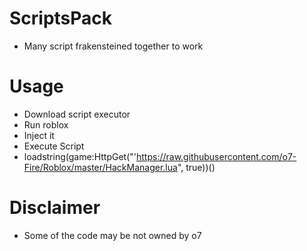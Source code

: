 # ScriptsPack

* Many script frakensteined together to work


# Usage
* Download script executor
* Run roblox
* Inject it
* Execute Script
* loadstring(game:HttpGet("'https://raw.githubusercontent.com/o7-Fire/Roblox/master/HackManager.lua", true))()
# Disclaimer

* Some of the code may be not owned by o7
